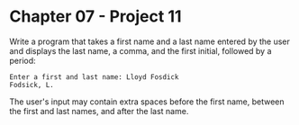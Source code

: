 # Chapter 07 - Project 11

Write a program that takes a first name and a last name entered by the user and displays the last name, a comma, and the first initial, followed by a period:

```
Enter a first and last name: Lloyd Fosdick
Fodsick, L.
```

The user's input may contain extra spaces before the first name, between the first and last names, and after the last name.
